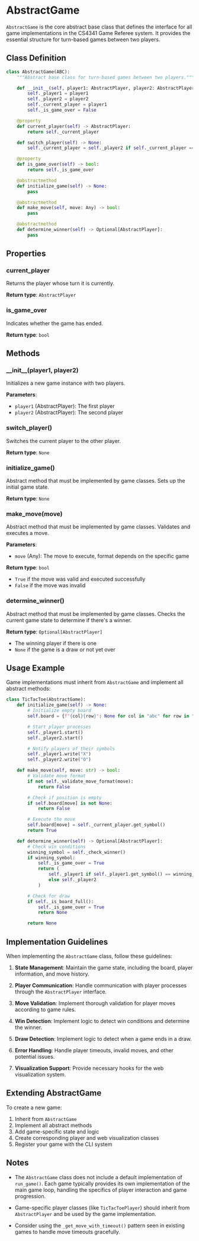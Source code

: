 # AbstractGame

`AbstractGame` is the core abstract base class that defines the interface for all game implementations in the CS4341 Game Referee system. It provides the essential structure for turn-based games between two players.

## Class Definition

```python
class AbstractGame(ABC):
    """Abstract base class for turn-based games between two players."""

    def __init__(self, player1: AbstractPlayer, player2: AbstractPlayer) -> None:
        self._player1 = player1
        self._player2 = player2
        self._current_player = player1
        self._is_game_over = False

    @property
    def current_player(self) -> AbstractPlayer:
        return self._current_player

    def switch_player(self) -> None:
        self._current_player = self._player2 if self._current_player == self._player1 else self._player1

    @property
    def is_game_over(self) -> bool:
        return self._is_game_over

    @abstractmethod
    def initialize_game(self) -> None:
        pass

    @abstractmethod
    def make_move(self, move: Any) -> bool:
        pass

    @abstractmethod
    def determine_winner(self) -> Optional[AbstractPlayer]:
        pass
```

## Properties

### current_player

Returns the player whose turn it is currently.

**Return type**: `AbstractPlayer`

### is_game_over

Indicates whether the game has ended.

**Return type**: `bool`

## Methods

### \_\_init\_\_(player1, player2)

Initializes a new game instance with two players.

**Parameters**:

- `player1` (AbstractPlayer): The first player
- `player2` (AbstractPlayer): The second player

### switch_player()

Switches the current player to the other player.

**Return type**: `None`

### initialize_game()

Abstract method that must be implemented by game classes. Sets up the initial game state.

**Return type**: `None`

### make_move(move)

Abstract method that must be implemented by game classes. Validates and executes a move.

**Parameters**:

- `move` (Any): The move to execute, format depends on the specific game

**Return type**: `bool`

- `True` if the move was valid and executed successfully
- `False` if the move was invalid

### determine_winner()

Abstract method that must be implemented by game classes. Checks the current game state to determine if there's a winner.

**Return type**: `Optional[AbstractPlayer]`

- The winning player if there is one
- `None` if the game is a draw or not yet over

## Usage Example

Game implementations must inherit from `AbstractGame` and implement all abstract methods:

```python
class TicTacToe(AbstractGame):
    def initialize_game(self) -> None:
        # Initialize empty board
        self.board = {f"{col}{row}": None for col in "abc" for row in "123"}

        # Start player processes
        self._player1.start()
        self._player2.start()

        # Notify players of their symbols
        self._player1.write("X")
        self._player2.write("O")

    def make_move(self, move: str) -> bool:
        # Validate move format
        if not self._validate_move_format(move):
            return False

        # Check if position is empty
        if self.board[move] is not None:
            return False

        # Execute the move
        self.board[move] = self._current_player.get_symbol()
        return True

    def determine_winner(self) -> Optional[AbstractPlayer]:
        # Check win conditions
        winning_symbol = self._check_winner()
        if winning_symbol:
            self._is_game_over = True
            return (
                self._player1 if self._player1.get_symbol() == winning_symbol
                else self._player2
            )

        # Check for draw
        if self._is_board_full():
            self._is_game_over = True
            return None

        return None
```

## Implementation Guidelines

When implementing the `AbstractGame` class, follow these guidelines:

1. **State Management**: Maintain the game state, including the board, player information, and move history.

2. **Player Communication**: Handle communication with player processes through the `AbstractPlayer` interface.

3. **Move Validation**: Implement thorough validation for player moves according to game rules.

4. **Win Detection**: Implement logic to detect win conditions and determine the winner.

5. **Draw Detection**: Implement logic to detect when a game ends in a draw.

6. **Error Handling**: Handle player timeouts, invalid moves, and other potential issues.

7. **Visualization Support**: Provide necessary hooks for the web visualization system.

## Extending AbstractGame

To create a new game:

1. Inherit from `AbstractGame`
2. Implement all abstract methods
3. Add game-specific state and logic
4. Create corresponding player and web visualization classes
5. Register your game with the CLI system

## Notes

- The `AbstractGame` class does not include a default implementation of `run_game()`. Each game typically provides its own implementation of the main game loop, handling the specifics of player interaction and game progression.

- Game-specific player classes (like `TicTacToePlayer`) should inherit from `AbstractPlayer` and be used by the game implementation.

- Consider using the `_get_move_with_timeout()` pattern seen in existing games to handle move timeouts gracefully.
